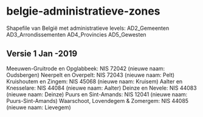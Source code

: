 # belgie-administratieve-zones

Shapefile van België met administratieve levels:
AD2_Gemeenten 
AD3_Arrondissementen
AD4_Provincies
AD5_Gewesten

## Versie 1 Jan -2019 

Meeuwen-Gruitrode en Opglabbeek: NIS 72042 (nieuwe naam: Oudsbergen)
Neerpelt en Overpelt: NIS 72043 (nieuwe naam: Pelt)
Kruishoutem en Zingem: NIS 45068 (nieuwe naam: Kruisem)
Aalter en Knesselare: NIS 44084 (nieuwe naam: Aalter)
Deinze en Nevele: NIS 44083 (nieuwe naam: Deinze)
Puurs en Sint-Amands: NIS 12041 (nieuwe naam: Puurs-Sint-Amands)
Waarschoot, Lovendegem & Zomergem: NIS 44085 (nieuwe naam: Lievegem)
